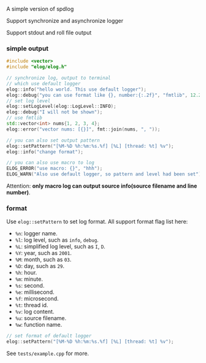 A simple version of spdlog

Support synchronize and asynchronize logger

Support stdout and roll file output

### simple output

```c++
#include <vector>
#include "elog/elog.h"

// synchronize log, output to terminal
// which use default logger
elog::info("hello world. This use default logger");
elog::debug("you can use format like {}, number:{:.2f}", "fmtlib", 12.2311);
// set log level
elog::setLogLevel(elog::LogLevel::INFO);
elog::debug("I will not be shown");
// use fmtlib 
std::vector<int> nums{1, 2, 3, 4};
elog::error("vector nums: [{}]", fmt::join(nums, ", "));

// you can also set output pattern
elog::setPattern("[%M-%D %h:%m:%s.%f] [%L] [thread: %t] %v");
elog::info("change format");

// you can also use macro to log
ELOG_ERROR("use macro: {}", "hhh");
ELOG_WARN("Also use default logger, so pattern and level had been set");
```

Attention: **only macro log can output source info(source filename and line number)**.

### format

Use `elog::setPattern` to set log format. All support format flag list here:

* `%n`: logger name.
* `%l`: log level, such as `info`, `debug`.
* `%L`: simplified log level, such as `I`, `D`.
* `%Y`: year, such as `2001`.
* `%M`: month, such as `03`.
* `%D`: day, such as `29`.
* `%h`: hour.
* `%m`: minute.
* `%s`: second.
* `%e`: millisecond.
* `%f`: microsecond.
* `%t`: thread id.
* `%v`: log content.
* `%u`: source filename.
* `%w`: function name.


```c++
// set format of default logger
elog::setPattern("[%M-%D %h:%m:%s.%f] [%L] [thread: %t] %v");
```

See `tests/example.cpp` for more.